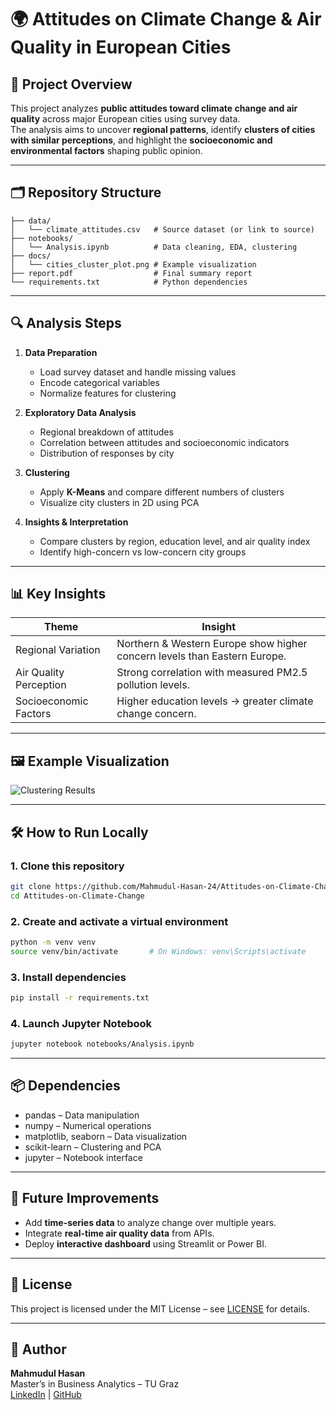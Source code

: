 # 🌍 Attitudes on Climate Change & Air Quality in European Cities

## 📌 Project Overview
This project analyzes **public attitudes toward climate change and air quality** across major European cities using survey data.  
The analysis aims to uncover **regional patterns**, identify **clusters of cities with similar perceptions**, and highlight the **socioeconomic and environmental factors** shaping public opinion.

---

## 🗂 Repository Structure
```
├── data/
│   └── climate_attitudes.csv   # Source dataset (or link to source)
├── notebooks/
│   └── Analysis.ipynb          # Data cleaning, EDA, clustering
├── docs/
│   └── cities_cluster_plot.png # Example visualization
├── report.pdf                  # Final summary report
└── requirements.txt            # Python dependencies
```

---

## 🔍 Analysis Steps

1. **Data Preparation**  
   - Load survey dataset and handle missing values  
   - Encode categorical variables  
   - Normalize features for clustering

2. **Exploratory Data Analysis**  
   - Regional breakdown of attitudes  
   - Correlation between attitudes and socioeconomic indicators  
   - Distribution of responses by city

3. **Clustering**  
   - Apply **K-Means** and compare different numbers of clusters  
   - Visualize city clusters in 2D using PCA

4. **Insights & Interpretation**  
   - Compare clusters by region, education level, and air quality index  
   - Identify high-concern vs low-concern city groups

---

## 📊 Key Insights
| Theme                  | Insight |
|----------------------|---------|
| Regional Variation   | Northern & Western Europe show higher concern levels than Eastern Europe. |
| Air Quality Perception | Strong correlation with measured PM2.5 pollution levels. |
| Socioeconomic Factors | Higher education levels → greater climate change concern. |

---

## 🖼 Example Visualization
![Clustering Results](docs/cities_cluster_plot.png)

---

## 🛠 How to Run Locally

### 1. Clone this repository
```bash
git clone https://github.com/Mahmudul-Hasan-24/Attitudes-on-Climate-Change.git
cd Attitudes-on-Climate-Change
```

### 2. Create and activate a virtual environment
```bash
python -m venv venv
source venv/bin/activate       # On Windows: venv\Scripts\activate
```

### 3. Install dependencies
```bash
pip install -r requirements.txt
```

### 4. Launch Jupyter Notebook
```bash
jupyter notebook notebooks/Analysis.ipynb
```

---

## 📦 Dependencies
- pandas – Data manipulation  
- numpy – Numerical operations  
- matplotlib, seaborn – Data visualization  
- scikit-learn – Clustering and PCA  
- jupyter – Notebook interface  

---

## 🚀 Future Improvements
- Add **time-series data** to analyze change over multiple years.  
- Integrate **real-time air quality data** from APIs.  
- Deploy **interactive dashboard** using Streamlit or Power BI.

---

## 📜 License
This project is licensed under the MIT License – see [LICENSE](LICENSE) for details.

---

## 👤 Author
**Mahmudul Hasan**  
Master’s in Business Analytics – TU Graz  
[LinkedIn](https://www.linkedin.com/) | [GitHub](https://github.com/Mahmudul-Hasan-24)
